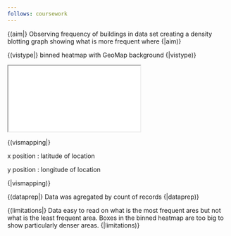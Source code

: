 ```yaml
---
follows: coursework
---
```


{(aim|}
Observing frequency of buildings in data set creating a density blotting graph showing what is more frequent where
{|aim)}

{(vistype|}
binned heatmap with GeoMap background
{|vistype)}

<iframe src="graph4.html" ></iframe>

{(vismapping|}

x position
: latitude of location

y position
: longitude of location

{|vismapping)}

{(dataprep|}
Data was agregated by count of records
{|dataprep)}

{(limitations|}
Data easy to read on what is the most frequent ares but not what is the least frequent area. Boxes in the binned heatmap are too big to show particularly denser areas.
{|limitations)}

```

```
